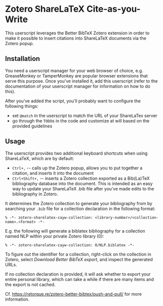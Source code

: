 Zotero ShareLaTeX Cite-as-you-Write
===================================

This userscript leverages the Better BibTeX Zotero extension in order to
make it possible to insert citations into ShareLaTeX documents via the
Zotero popup.

Installation
------------

You need a userscript manager for your web browser of choice, e.g.
GreaseMonkey or TamperMonkey are popular browser extensions that serve
this purpose. Once you've installed it, add this userscript (refer to
the documentation of your userscript manager for information on how to
do this).

After you've added the script, you'll probably want to configure the
following things:

- set `@match` in the userscript to match the URL of your ShareLaTex
  server
- go through the `TODO`s in the code and customize at will based on the
  provided guidelines

Usage
-----

The userscript provides two additional keyboard shortcuts when using
ShareLaTeX, which are by default:

- `Ctrl+,` -- calls up the Zotero popup, allows you to put together a
  citation, and inserts it into the document
- `Ctrl+Shift+,` -- inserts a Zotero collection exported as a Bib(La)TeX
  bibliography database into the document. This is intended as an easy
  way to update your ShareLaTeX .bib file after you've made edits to the
  bibliography in Zotero.

It determines the Zotero collection to generate your bibliography from
by searching your `.bib` file for a collection declaration in the
following format:

```
% -*- zotero-sharelatex-cayw-collection: <library-number>/<collection-name>.<format> -*-
```

E.g. the following will generate a biblatex bibliography for a
collection named NLP within your private Zotero library (0):

```
% -*- zotero-sharelatex-cayw-collection: 0/NLP.biblatex -*-
```

To figure out the identifier for a collection, right-click on the
collection in Zotero, select *Download Better BibTeX export*, and
inspect the generated URLs.

If no collection declaration is provided, it will ask whether to export
your entire personal library, which can take a while if there are many
items and the export is not cached.

Cf. <https://retorque.re/zotero-better-bibtex/push-and-pull/> for more
information.


